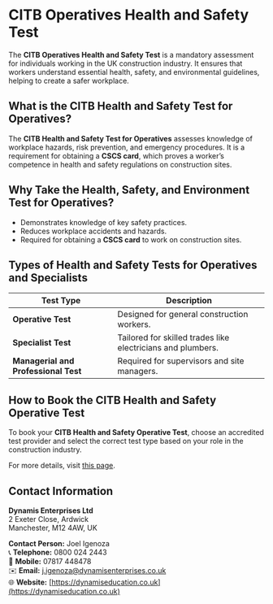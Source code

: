 # CITB Operatives Health and Safety Test

The **CITB Operatives Health and Safety Test** is a mandatory assessment for individuals working in the UK construction industry. It ensures that workers understand essential health, safety, and environmental guidelines, helping to create a safer workplace.

## What is the CITB Health and Safety Test for Operatives?

The **CITB Health and Safety Test for Operatives** assesses knowledge of workplace hazards, risk prevention, and emergency procedures. It is a requirement for obtaining a **CSCS card**, which proves a worker’s competence in health and safety regulations on construction sites.

## Why Take the Health, Safety, and Environment Test for Operatives?

- Demonstrates knowledge of key safety practices.
- Reduces workplace accidents and hazards.
- Required for obtaining a **CSCS card** to work on construction sites.

## Types of Health and Safety Tests for Operatives and Specialists

| Test Type                            | Description                                                                      |
| ------------------------------------ | -------------------------------------------------------------------------------- |
| **Operative Test**                   | Designed for general construction workers.                                       |
| **Specialist Test**                  | Tailored for skilled trades like electricians and plumbers.                      |
| **Managerial and Professional Test** | Required for supervisors and site managers.                                      |

## How to Book the CITB Health and Safety Operative Test

To book your **CITB Health and Safety Operative Test**, choose an accredited test provider and select the correct test type based on your role in the construction industry.

For more details, visit [this page](https://dynamiseducation.co.uk/cscs-test-manchester/).

## Contact Information

**Dynamis Enterprises Ltd**\
2 Exeter Close, Ardwick\
Manchester, M12 4AW, UK

**Contact Person:** Joel Igenoza\
📞 **Telephone:** 0800 024 2443\
📱 **Mobile:** 07817 448478\
✉️ **Email:** [j.igenoza@dynamisenterprises.co.uk](mailto:j.igenoza@dynamisenterprises.co.uk)\
🌐 **Website:** [https://dynamiseducation.co.uk](https://dynamiseducation.co.uk)
